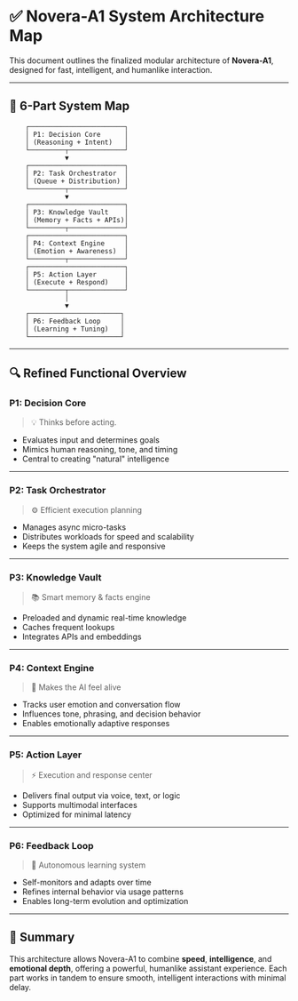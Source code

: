 # ✅ Novera-A1 System Architecture Map

This document outlines the finalized modular architecture of **Novera-A1**, designed for fast, intelligent, and humanlike interaction.

---

## 🧭 6-Part System Map

        ┌────────────────────────┐
        │ P1: Decision Core      │
        │ (Reasoning + Intent)   │
        └─────────┬──────────────┘
                  ▼
        ┌────────────────────────┐ 
        │ P2: Task Orchestrator  │ 
        │ (Queue + Distribution) │ 
        └─────────┬──────────────┘ 
                  ▼
        ┌────────────────────────┐
        │ P3: Knowledge Vault    │
        │ (Memory + Facts + APIs)│
        └─────────┬──────────────┘
        ┌────────────────────────┐ 
        │ P4: Context Engine     │ 
        │ (Emotion + Awareness)  │ 
        └─────────┬──────────────┘ 
        ┌────────────────────────┐
        │ P5: Action Layer       │
        │ (Execute + Respond)    │
        └─────────┬──────────────┘
                  │                          
                  ▼                          
        ┌───────────────────────┐
        │ P6: Feedback Loop     │
        │ (Learning + Tuning)   │
        └───────────────────────┘


---

## 🔍 Refined Functional Overview

### **P1: Decision Core**  
> 💡 Thinks before acting.

- Evaluates input and determines goals  
- Mimics human reasoning, tone, and timing  
- Central to creating "natural" intelligence

---

### **P2: Task Orchestrator**  
> ⚙️ Efficient execution planning

- Manages async micro-tasks  
- Distributes workloads for speed and scalability  
- Keeps the system agile and responsive

---

### **P3: Knowledge Vault**  
> 📚 Smart memory & facts engine

- Preloaded and dynamic real-time knowledge  
- Caches frequent lookups  
- Integrates APIs and embeddings

---

### **P4: Context Engine**  
> 🧠 Makes the AI feel alive

- Tracks user emotion and conversation flow  
- Influences tone, phrasing, and decision behavior  
- Enables emotionally adaptive responses

---

### **P5: Action Layer**  
> ⚡ Execution and response center

- Delivers final output via voice, text, or logic  
- Supports multimodal interfaces  
- Optimized for minimal latency

---

### **P6: Feedback Loop**  
> 🔁 Autonomous learning system

- Self-monitors and adapts over time  
- Refines internal behavior via usage patterns  
- Enables long-term evolution and optimization

---

## 📎 Summary

This architecture allows Novera-A1 to combine **speed**, **intelligence**, and **emotional depth**, offering a powerful, humanlike assistant experience. Each part works in tandem to ensure smooth, intelligent interactions with minimal delay.

